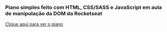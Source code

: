 ### Piano simples feito com HTML, CSS/SASS e JavaScript em aula de manipulação da DOM da Rocketseat

 [Clique aqui para ver o piano](https://mateusesm.github.io/piano/)